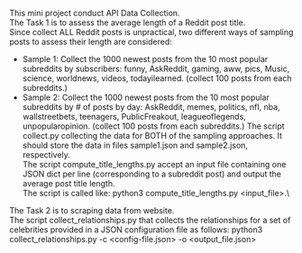 This mini project conduct API Data Collection.\
The Task 1 is to assess the average length of a Reddit post title.\
Since collect ALL Reddit posts is unpractical, two different ways of sampling posts to assess their length are considered:
- Sample 1: Collect the 1000 newest posts from the 10 most popular subreddits by subscribers: 
  funny, AskReddit, gaming, aww, pics, Music, science, worldnews, videos, todayilearned. 
  (collect 100 posts from each subreddits.)
- Sample 2: Collect the 1000 newest posts from the 10 most popular subreddits by # of posts by day: 
  AskReddit, memes, politics, nfl, nba, wallstreetbets, teenagers, PublicFreakout, leagueoflegends, unpopularopinion. 
  (collect 100 posts from each subreddits.)
The script collect.py collecting the data for BOTH of the sampling approaches. It should store the data in files sample1.json and sample2.json, respectively.\
The script compute_title_lengths.py accept an input file containing one JSON dict per line (corresponding to a subreddit post) and output the average post title length.\
The script is called like: python3 compute_title_lengths.py <input_file>.\

The Task 2 is to scraping data from website.\
The script collect_relationships.py that collects the relationships for a set of celebrities provided in a JSON configuration file as follows:
python3 collect_relationships.py -c <config-file.json> -o <output_file.json>
